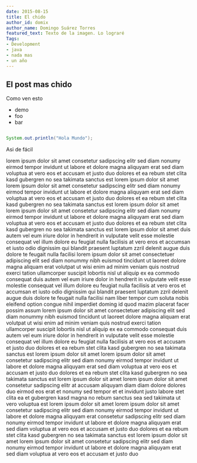 ```yaml
---
date: 2015-08-15
title: El chido
author_id: domix
author_name: Domingo Suárez Torres
featured_text: Texto de la imagen. Lo lograré
Tags:
- Development
- java
- nada mas
- un año
---
```


## El post mas chido

Como ven esto

* demo
* foo
* bar 

```java

System.out.println("Hola Mundo");
```

Asi de fácil


lorem ipsum dolor sit amet consetetur sadipscing elitr sed diam nonumy
eirmod tempor invidunt ut labore et dolore magna aliquyam erat sed diam
voluptua at vero eos et accusam et justo duo dolores et ea rebum stet clita
kasd gubergren no sea takimata sanctus est lorem ipsum dolor sit amet lorem
ipsum dolor sit amet consetetur sadipscing elitr sed diam nonumy eirmod
tempor invidunt ut labore et dolore magna aliquyam erat sed diam voluptua at
vero eos et accusam et justo duo dolores et ea rebum stet clita kasd
gubergren no sea takimata sanctus est lorem ipsum dolor sit amet lorem ipsum
dolor sit amet consetetur sadipscing elitr sed diam nonumy eirmod tempor
invidunt ut labore et dolore magna aliquyam erat sed diam voluptua at vero
eos et accusam et justo duo dolores et ea rebum stet clita kasd gubergren no
sea takimata sanctus est lorem ipsum dolor sit amet
duis autem vel eum iriure dolor in hendrerit in vulputate velit esse
molestie consequat vel illum dolore eu feugiat nulla facilisis at vero eros
et accumsan et iusto odio dignissim qui blandit praesent luptatum zzril
delenit augue duis dolore te feugait nulla facilisi lorem ipsum dolor sit
amet consectetuer adipiscing elit sed diam nonummy nibh euismod tincidunt ut
laoreet dolore magna aliquam erat volutpat
ut wisi enim ad minim veniam quis nostrud exerci tation ullamcorper suscipit
lobortis nisl ut aliquip ex ea commodo consequat duis autem vel eum iriure
dolor in hendrerit in vulputate velit esse molestie consequat vel illum
dolore eu feugiat nulla facilisis at vero eros et accumsan et iusto odio
dignissim qui blandit praesent luptatum zzril delenit augue duis dolore te
feugait nulla facilisi
nam liber tempor cum soluta nobis eleifend option congue nihil imperdiet
doming id quod mazim placerat facer possim assum lorem ipsum dolor sit amet
consectetuer adipiscing elit sed diam nonummy nibh euismod tincidunt ut
laoreet dolore magna aliquam erat volutpat ut wisi enim ad minim veniam quis
nostrud exerci tation ullamcorper suscipit lobortis nisl ut aliquip ex ea
commodo consequat
duis autem vel eum iriure dolor in hendrerit in vulputate velit esse
molestie consequat vel illum dolore eu feugiat nulla facilisis
at vero eos et accusam et justo duo dolores et ea rebum stet clita kasd
gubergren no sea takimata sanctus est lorem ipsum dolor sit amet lorem ipsum
dolor sit amet consetetur sadipscing elitr sed diam nonumy eirmod tempor
invidunt ut labore et dolore magna aliquyam erat sed diam voluptua at vero
eos et accusam et justo duo dolores et ea rebum stet clita kasd gubergren no
sea takimata sanctus est lorem ipsum dolor sit amet lorem ipsum dolor sit
amet consetetur sadipscing elitr at accusam aliquyam diam diam dolore
dolores duo eirmod eos erat et nonumy sed tempor et et invidunt justo labore
stet clita ea et gubergren kasd magna no rebum sanctus sea sed takimata ut
vero voluptua est lorem ipsum dolor sit amet lorem ipsum dolor sit amet
consetetur sadipscing elitr sed diam nonumy eirmod tempor invidunt ut labore
et dolore magna aliquyam erat
consetetur sadipscing elitr sed diam nonumy eirmod tempor invidunt ut labore
et dolore magna aliquyam erat sed diam voluptua at vero eos et accusam et
justo duo dolores et ea rebum stet clita kasd gubergren no sea takimata
sanctus est lorem ipsum dolor sit amet lorem ipsum dolor sit amet consetetur
sadipscing elitr sed diam nonumy eirmod tempor invidunt ut labore et dolore
magna aliquyam erat sed diam voluptua at vero eos et accusam et justo duo